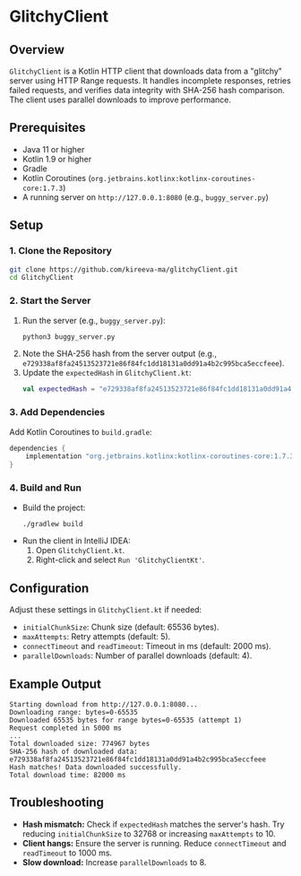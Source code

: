 # GlitchyClient

## Overview

`GlitchyClient` is a Kotlin HTTP client that downloads data from a "glitchy" server using HTTP Range requests. It handles incomplete responses, retries failed requests, and verifies data integrity with SHA-256 hash comparison. The client uses parallel downloads to improve performance.

## Prerequisites

- Java 11 or higher
- Kotlin 1.9 or higher
- Gradle
- Kotlin Coroutines (`org.jetbrains.kotlinx:kotlinx-coroutines-core:1.7.3`)
- A running server on `http://127.0.0.1:8080` (e.g., `buggy_server.py`)

## Setup

### 1. Clone the Repository
```bash
git clone https://github.com/kireeva-ma/glitchyClient.git
cd GlitchyClient
```

### 2. Start the Server
1. Run the server (e.g., `buggy_server.py`):
   ```bash
   python3 buggy_server.py
   ```
2. Note the SHA-256 hash from the server output (e.g., `e729338af8fa24513523721e86f84fc1dd18131a0dd91a4b2c995bca5eccfeee`).
3. Update the `expectedHash` in `GlitchyClient.kt`:
   ```kotlin
   val expectedHash = "e729338af8fa24513523721e86f84fc1dd18131a0dd91a4b2c995bca5eccfeee"
   ```

### 3. Add Dependencies
Add Kotlin Coroutines to `build.gradle`:
```gradle
dependencies {
    implementation "org.jetbrains.kotlinx:kotlinx-coroutines-core:1.7.3"
}
```

### 4. Build and Run
- Build the project:
  ```bash
  ./gradlew build
  ```
- Run the client in IntelliJ IDEA:
    1. Open `GlitchyClient.kt`.
    2. Right-click and select `Run 'GlitchyClientKt'`.

## Configuration

Adjust these settings in `GlitchyClient.kt` if needed:
- `initialChunkSize`: Chunk size (default: 65536 bytes).
- `maxAttempts`: Retry attempts (default: 5).
- `connectTimeout` and `readTimeout`: Timeout in ms (default: 2000 ms).
- `parallelDownloads`: Number of parallel downloads (default: 4).

## Example Output
```
Starting download from http://127.0.0.1:8080...
Downloading range: bytes=0-65535
Downloaded 65535 bytes for range bytes=0-65535 (attempt 1)
Request completed in 5000 ms
...
Total downloaded size: 774967 bytes
SHA-256 hash of downloaded data: e729338af8fa24513523721e86f84fc1dd18131a0dd91a4b2c995bca5eccfeee
Hash matches! Data downloaded successfully.
Total download time: 82000 ms
```

## Troubleshooting

- **Hash mismatch:** Check if `expectedHash` matches the server's hash. Try reducing `initialChunkSize` to 32768 or increasing `maxAttempts` to 10.
- **Client hangs:** Ensure the server is running. Reduce `connectTimeout` and `readTimeout` to 1000 ms.
- **Slow download:** Increase `parallelDownloads` to 8.
